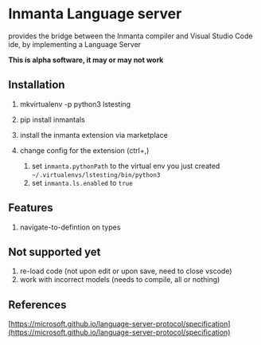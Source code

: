 # Inmanta Language server

provides the bridge between the Inmanta compiler and Visual Studio Code ide, by implementing a Language Server

**This is alpha software, it may or may not work**

## Installation

1. mkvirtualenv -p python3 lstesting
2. pip install inmantals
3. install the inmanta extension via marketplace
4. change config for the extension (ctrl+,)

   1. set `inmanta.pythonPath` to the virtual env you just created `~/.virtualenvs/lstesting/bin/python3`
   2. set `inmanta.ls.enabled` to `true`

## Features

1. navigate-to-defintion on types

## Not supported yet

1. re-load code (not upon edit or upon save, need to close vscode)
2. work with incorrect models (needs to compile, all or nothing)

## References

[https://microsoft.github.io/language-server-protocol/specification](https://microsoft.github.io/language-server-protocol/specification)
